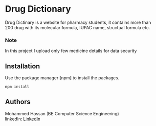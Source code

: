 # Drug Dictionary

Drug Dictinary is a website for pharmacy students, it contains more than 200 drug with its molecular formula, IUPAC name, structual formula etc.

### Note
In this project I upload only few medicine details for data security

## Installation

Use the package manager [npm] to install the packages.

```bash
npm install 
```

## Authors
Mohammed Hassan (BE Computer Science Engineering) \
linkedIn: <a href="https://www.linkedin.com/in/mohammed-hassan-343b00215" target="_blank">LinkedIn</a>



